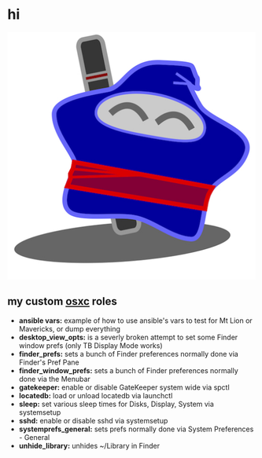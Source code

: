 hi
==

![ninjabong](ninjastar.jpg "ninjabong")

my custom [osxc](http://osxc.github.io) roles
--------------------
-   **ansible vars:** example of how to use ansible's vars to test for Mt Lion or Mavericks, or dump everything
-   **desktop_view_opts:** is a severly broken attempt to set some Finder window prefs (only TB Display Mode works)
-   **finder\_prefs:** sets a bunch of Finder preferences normally done via Finder's Pref Pane
-   **finder\_window\_prefs:**  sets a bunch of Finder preferences normally done via the Menubar
-   **gatekeeper:** enable or disable GateKeeper system wide via spctl
-   **locatedb:** load or unload locatedb via launchctl
-   **sleep:** set various sleep times for Disks, Display, System via systemsetup
-   **sshd:** enable or disable sshd via systemsetup
-   **systemprefs\_general:** sets prefs normally done via System Preferences \- General
-   **unhide\_library:** unhides ~/Library in Finder